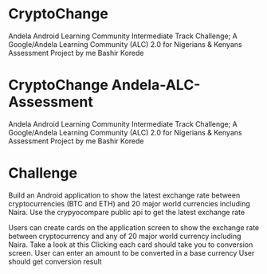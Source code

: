 # CryptoChange
Andela Android Learning Community Intermediate Track Challenge; A Google/Andela Learning Community (ALC) 2.0 for Nigerians &amp; Kenyans Assessment Project by me Bashir Korede

# CryptoChange Andela-ALC-Assessment

Andela Android Learning Community Intermediate Track Challenge; A Google/Andela Learning Community (ALC) 2.0 for Nigerians & Kenyans Assessment Project by me Bashir Korede

# Challenge

Build an Android application to show the latest exchange rate between cryptocurrencies (BTC and ETH) and 20 major world currencies including Naira. Use the crypyocompare public api to get the latest exchange rate

Users can create cards on the application screen to show the exchange rate between cryptocurrency and any of 20 major world currency including Naira. Take a look at this Clicking each card should take you to conversion screen. User can enter an amount to be converted in a base currency User should get conversion result